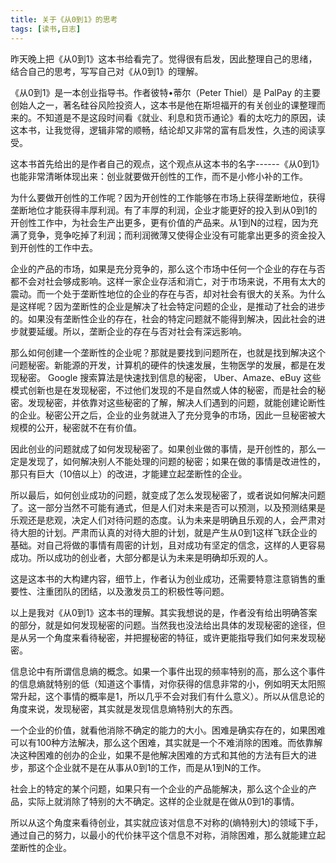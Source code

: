 ```yaml
---
title: 关于《从0到1》的思考
tags: [读书,日志]
---
```


昨天晚上把《从0到1》这本书给看完了。觉得很有启发，因此整理自己的思绪，结合自己的思考，写写自己对《从0到1》的理解。

《从0到1》是一本创业指导书。作者彼特&bull;蒂尔（Peter Thiel）是 PalPay 的主要创始人之一，著名硅谷风险投资人，这本书是他在斯坦福开的有关创业的课整理而来的。不知道是不是这段时间看《就业、利息和货币通论》看的太吃力的原因，读这本书，让我觉得，逻辑非常的顺畅，结论却又非常的富有启发性，久违的阅读享受。

这本书首先给出的是作者自己的观点，这个观点从这本书的名字------《从0到1》也能非常清晰体现出来：创业就要做开创性的工作，而不是小修小补的工作。

为什么要做开创性的工作呢？因为开创性的工作能够在市场上获得垄断地位，获得垄断地位才能获得丰厚利润。有了丰厚的利润，企业才能更好的投入到从0到1的开创性工作中，为社会生产出更多，更有价值的产品来。从1到N的过程，因为充满了竞争，竞争吃掉了利润；而利润微薄又使得企业没有可能拿出更多的资金投入到开创性的工作中去。

企业的产品的市场，如果是充分竞争的，那么这个市场中任何一个企业的存在与否都不会对社会够成影响。这样一家企业存活和消亡，对于市场来说，不用有太大的震动。而一个处于垄断性地位的企业的存在与否，却对社会有很大的关系。为什么是这样呢？因为垄断性的企业是解决了社会特定问题的企业，是推动了社会的进步的。如果没有垄断性企业的存在，社会的特定问题就不能得到解决，因此社会的进步就要延缓。所以，垄断企业的存在与否对社会有深远影响。

那么如何创建一个垄断性的企业呢？那就是要找到问题所在，也就是找到解决这个问题秘密。新能源的开发，计算机的硬件的快速发展，生物医学的发展，都是在发现秘密。 Google 搜索算法是快速找到信息的秘密， Uber、Amaze、eBuy 这些模式创新也是在发现秘密，不过他们发现的不是自然或人体的秘密，而是社会的秘密。发现秘密，并依靠对这些秘密的了解，解决人们遇到的问题，就能创建论断性的企业。秘密公开之后，企业的业务就进入了充分竞争的市场，因此一旦秘密被大规模的公开，秘密就不在有价值。

因此创业的问题就成了如何发现秘密了。如果创业做的事情，是开创性的，那么一定是发现了，如何解决别人不能处理的问题的秘密；如果在做的事情是改进性的，那只有巨大（10倍以上）的改进，才能建立起垄断性的企业。

所以最后，如何创业成功的问题，就变成了怎么发现秘密了，或者说如何解决问题了。这一部分当然不可能有通式，但是人们对未来是否可以预测，以及预测结果是乐观还是悲观，决定人们对待问题的态度。认为未来是明确且乐观的人，会严肃对待大胆的计划。严肃而认真的对待大胆的计划，就是产生从0到1这样飞跃企业的基础。对自己将做的事情有周密的计划，且对成功有坚定的信念，这样的人更容易成功。所以成功的创业者，大部分都是认为未来是明确却乐观的人。

这是这本书的大构建内容，细节上，作者认为创业成功，还需要特意注意销售的重要性、注重团队的团结，以及激发员工的积极性等问题。

以上是我对《从0到1》这本书的理解。其实我想说的是，作者没有给出明确答案的部分，就是如何发现秘密的问题。当然我也没法给出具体的发现秘密的途径，但是从另一个角度来看待秘密，并把握秘密的特征，或许更能指导我们如何来发现秘密。

信息论中有所谓信息熵的概念。如果一个事件出现的频率特别的高，那么这个事件的信息熵就特别的低（知道这个事情，对你获得的信息非常的小，例如明天太阳照常升起，这个事情的概率是1，所以几乎不会对我们有什么意义）。所以从信息论的角度来说，发现秘密，其实就是发现信息熵特别大的东西。

一个企业的价值，就看他消除不确定的能力的大小。困难是确实存在的，如果困难可以有100种方法解决，那么这个困难，其实就是一个不难消除的困难。而依靠解决这种困难的创办的企业，如果不是他解决困难的方式和其他的方法有巨大的进步，那这个企业就不是在从事从0到1的工作，而是从1到N的工作。

社会上的特定的某个问题，如果只有一个企业的产品能解决，那么这个企业的产品，实际上就消除了特别的大不确定。这样的企业就是在做从0到1的事情。

所以从这个角度来看待创业，其实就应该对信息不对称的(熵特别大)的领域下手，通过自己的努力，以最小的代价抹平这个信息不对称，消除困难，那么就能建立起垄断性的企业。
